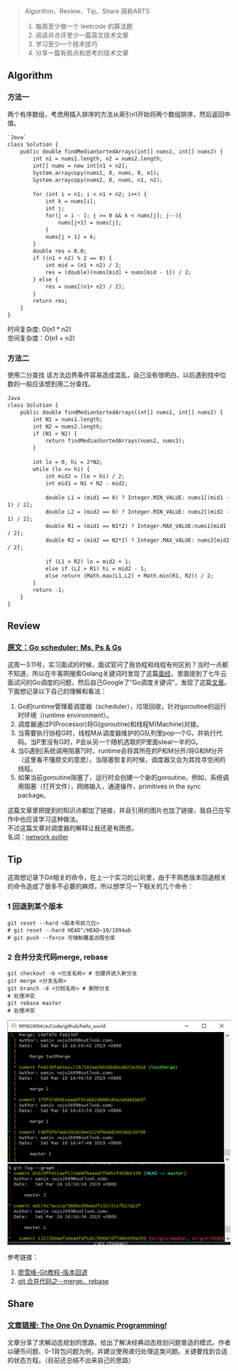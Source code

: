 > Algorithm、Review、Tip、Share 简称ARTS  
>1) 每周至少做一个 leetcode 的算法题  
>2) 阅读并点评至少一篇英文技术文章
>3) 学习至少一个技术技巧  
>4) 分享一篇有观点和思考的技术文章
## Algorithm  
### 方法一  
两个有序数组，考虑用插入排序的方法从索引n1开始将两个数组排序，然后返回中值。  
```
`Java`
class Solution {
    public double findMedianSortedArrays(int[] nums1, int[] nums2) {
        int n1 = nums1.length, n2 = nums2.length;
        int[] nums = new int[n1 + n2];
        System.arraycopy(nums1, 0, nums, 0, n1);
        System.arraycopy(nums2, 0, nums, n1, n2);
        
        for (int i = n1; i < n1 + n2; i++) {
            int k = nums[i];
            int j;
            for(j = i - 1; j >= 0 && k < nums[j]; j--){
                nums[j+1] = nums[j];
            }
            nums[j + 1] = k;
        }
        double res = 0.0;
        if ((n1 + n2) % 2 == 0) {
            int mid = (n1 + n2) / 2;
            res = (double)(nums[mid] + nums[mid - 1]) / 2;
        } else {
            res = nums[(n1+ n2) / 2];
        }
        return res;
    }
}
```
时间复杂度: O(n1 * n2)  
空间复杂度：O(n1 + n2)
### 方法二  
使用二分查找
该方法边界条件容易造成混乱，自己没有很明白。以后遇到找中位数的一般应该想到用二分查找。
```
Java
class Solution {
    public double findMedianSortedArrays(int[] nums1, int[] nums2) {
        int N1 = nums1.length;
        int N2 = nums2.length;
        if (N1 < N2) {
            return findMedianSortedArrays(nums2, nums1);
        }
        
        int lo = 0, hi = 2*N2;
        while (lo <= hi) {
            int mid2 = (lo + hi) / 2;
            int mid1 = N1 + N2 - mid2;
            
            double L1 = (mid1 == 0) ? Integer.MIN_VALUE: nums1[(mid1 - 1) / 2];
            double L2 = (mid2 == 0) ? Integer.MIN_VALUE: nums2[(mid2 - 1) / 2];
            double R1 = (mid1 == N1*2) ? Integer.MAX_VALUE:nums1[mid1 / 2];
            double R2 = (mid2 == N2*2) ? Integer.MAX_VALUE: nums2[mid2 / 2];
            
            if (L1 > R2) lo = mid2 + 1;
            else if (L2 > R1) hi = mid2 - 1;
            else return (Math.max(L1,L2) + Math.min(R1, R2)) / 2;
        }
        return -1;
    }
}
```

## Review
### [原文：Go scheduler: Ms, Ps & Gs](https://povilasv.me/go-scheduler/)  
这周一3.11号，实习面试的时候，面试官问了我协程和线程有何区别？当时一点都不知道，所以在牛客网搜索Golang关键词时发现了这篇[面经](https://www.nowcoder.com/discuss/145338)，里面提到了七牛云面试问的Go调度的问题，然后自己Google了“Go调度关键词”，发现了这篇[文章](https://colobu.com/2017/05/04/go-scheduler/)。下面想记录以下自己的理解和看法：  
1. Go的runtime管理着调度器（scheduler），垃圾回收，针对goroutine的运行时环境（runtime environment）。
2. 调度器通过P(Processor)将G(goroutine)和线程M(Machine)对接。
3. 当需要执行协程G时，线程M从调度器维护的G队列里pop一个G，并执行代码。当P里没有G时，P会从另一个随机选取的P里面steal一半的G。
4. 当G遇到[系统调用阻塞?]时，runtime会将其所在的P和M分开/将G和M分开（这里看不懂原文的意思）。当阻塞恢复的时候，调度器又会为其找寻空闲的线程。
5. 如果当前goroutine阻塞了，运行时会创建一个新的goroutine。例如，系统调用阻塞（打开文件），网络输入，通道操作，primitives in the sync package。  

这篇文章里把提到的知识点都加了链接，并且引用的图片也加了链接，我自己在写作中也应该学习这种做法。  
不过这篇文章对调度器的解释让我还是有困惑。  
名词：[network poller](https://morsmachine.dk/netpoller)  
## Tip  
这周想记录下Git相关的命令，在上一个实习的公司里，由于不熟悉版本回退相关的命令造成了很多不必要的麻烦，所以想学习一下相关的几个命令：  
### 1 回退到某个版本  
```
git reset --hard <版本号前几位>
# git reset --hard HEAD^/HEAD~10/1094ab
# git push --force 可强制覆盖远程仓库
```
### 2 合并分支代码merge, rebase
```
git checkout -b <分支名称> # 创建并进入新分支
git merge <分支名称> 
git branch -d <分知名称> # 删除分支
# 处理冲突
git rebase master
# 处理冲突
```
![merge的log记录](./images/merge.png) 
![rebase的log记录](./images/rebase.png)  

参考链接：  
1. [廖雪峰-Git教程-版本回退](https://www.liaoxuefeng.com/wiki/0013739516305929606dd18361248578c67b8067c8c017b000/0013744142037508cf42e51debf49668810645e02887691000)
2. [git 合并代码之--merge、rebase](https://www.jianshu.com/p/6f8484503c8b)
## Share
### [文章链接: The One On Dynamic Programming!](https://blogarithms.github.io/articles/2019-03/cracking-dp-part-one)  
文章分享了求解动态规划的思路，给出了解决经典动态规划问题普适的模式。作者以硬币问题、0-1背包问题为例，并建议使用递归处理这类问题。关键要找到合适的状态方程。（目前还总结不出来自己的思路）